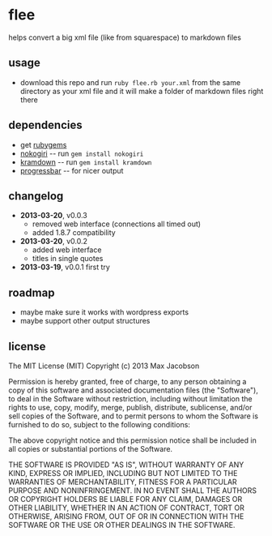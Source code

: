 # flee

helps convert a big xml file (like from squarespace) to markdown files

## usage

* download this repo and run `ruby flee.rb your.xml` from the same directory as your xml file and it will make a folder of markdown files right there

## dependencies

* get [rubygems](http://rubygems.org/pages/download)
* [nokogiri](http://rubygems.org/gems/nokogiri) -- run `gem install nokogiri`
* [kramdown](http://rubygems.org/gems/kramdown) -- run `gem install kramdown`
* [progressbar](http://rubygems.org/gems/progressbar) -- for nicer output

## changelog

* **2013-03-20**, v0.0.3
    * removed web interface (connections all timed out)
    * added 1.8.7 compatibility
* **2013-03-20**, v0.0.2
    * added web interface
    * titles in single quotes
* **2013-03-19**, v0.0.1 first try

## roadmap

* maybe make sure it works with wordpress exports
* maybe support other output structures

## license

The MIT License (MIT)
Copyright (c) 2013 Max Jacobson

Permission is hereby granted, free of charge, to any person obtaining a copy of this software and associated documentation files (the "Software"), to deal in the Software without restriction, including without limitation the rights to use, copy, modify, merge, publish, distribute, sublicense, and/or sell copies of the Software, and to permit persons to whom the Software is furnished to do so, subject to the following conditions:

The above copyright notice and this permission notice shall be included in all copies or substantial portions of the Software.

THE SOFTWARE IS PROVIDED "AS IS", WITHOUT WARRANTY OF ANY KIND, EXPRESS OR IMPLIED, INCLUDING BUT NOT LIMITED TO THE WARRANTIES OF MERCHANTABILITY, FITNESS FOR A PARTICULAR PURPOSE AND NONINFRINGEMENT. IN NO EVENT SHALL THE AUTHORS OR COPYRIGHT HOLDERS BE LIABLE FOR ANY CLAIM, DAMAGES OR OTHER LIABILITY, WHETHER IN AN ACTION OF CONTRACT, TORT OR OTHERWISE, ARISING FROM, OUT OF OR IN CONNECTION WITH THE SOFTWARE OR THE USE OR OTHER DEALINGS IN THE SOFTWARE.


